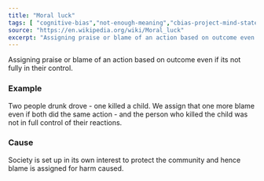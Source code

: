 ```yaml
---
title: "Moral luck"
tags: [ "cognitive-bias","not-enough-meaning","cbias-project-mind-state" ]
source: "https://en.wikipedia.org/wiki/Moral_luck"
excerpt: "Assigning praise or blame of an action based on outcome even if its not fully in their control."
---
```


Assigning praise or blame of an action based on outcome even if its not fully in their control. 

### Example

Two people drunk drove - one killed a child. We assign that one more blame even if both did the same action - and the person who killed the child was not in full control of their reactions.

### Cause

Society is set up in its own interest to protect the community and hence blame is assigned for harm caused.

